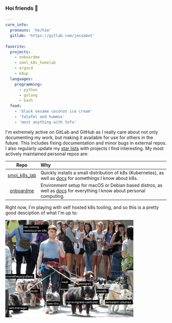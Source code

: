 ### Hoi friends 💙

```yaml
---
core_info:
  pronouns: 'he/him'
  gitlab: 'https://gitlab.com/jessebot'
  
favorite:
  projects:
    - onboardme
    - smol_k8s_homelab
    - argocd
    - k8up
  languages:
    programming:
      - python
      - golang
      - bash
  food:
    - 'black sesame coconut ice cream'
    - 'falafel and hummus'
    - 'most anything with tofu'
```

I'm extremely active on GitLab and GitHub as I really care about not only documenting my work, but making it available for use for others in the future. This includes fixing documentation and minor bugs in external repos. I also regularly update my [star lists](https://github.com/jessebot?tab=stars) with projects I find interesting. My most actively maintained personal repos are: 

| Repo | Why |
|:----:|:----|
| [smol_k8s_lab](https://github.com/jessebot/smol_k8s_homelab) | Quickly installs a small distribution of k8s (Kubernetes), as well as [docs](https://jessebot.github.io/smol_k8s_homelab/) for somethings I know about k8s. |
| [onboardme](https://github.com/jessebot/onboardme)           | Environment setup for macOS or Debian based distros, as well as [docs](https://jessebot.github.io/onboardme) for everything I know about personal computing. |

Right now, I'm playing with self hosted k8s tooling, and so this is a pretty good desciption of what I'm up to:

<img src="./nextcloud_on_k8s.jpg" width='400'>
